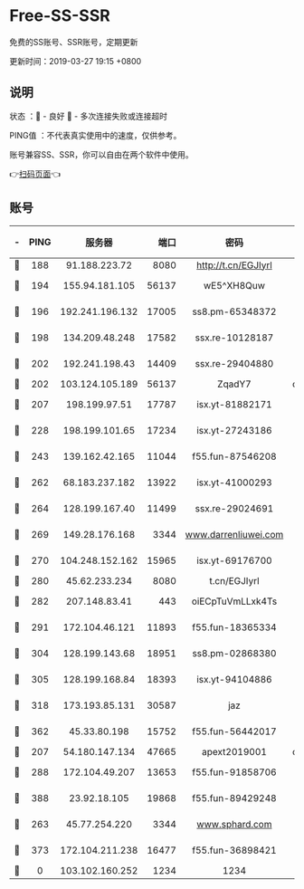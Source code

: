 # Free-SS-SSR

免费的SS账号、SSR账号，定期更新

更新时间：2019-03-27 19:15 +0800

## 说明

状态     ：🙂 - 良好 🙁 - 多次连接失败或连接超时

PING值   ：不代表真实使用中的速度，仅供参考。

账号兼容SS、SSR，你可以自由在两个软件中使用。

👉[扫码页面](https://liesauer.github.io/Free-SS-SSR/)👈

## 账号

|-|PING|服务器|端口|密码|加密方式|区域|
|:----:|:----:|:-----:|-----:|:----:|:----:|:----:|
|🙂|188|91.188.223.72|8080|http://t.cn/EGJIyrl|rc4-md5|RU|
|🙂|194|155.94.181.105|56137|wE5^XH8Quw|aes-256-cfb|US|
|🙂|196|192.241.196.132|17005|ss8.pm-65348372|aes-256-cfb|US|
|🙂|198|134.209.48.248|17582|ssx.re-10128187|aes-256-cfb|US|
|🙂|202|192.241.198.43|14409|ssx.re-29404880|aes-256-cfb|US|
|🙂|202|103.124.105.189|56137|ZqadY7|chacha20|US|
|🙂|207|198.199.97.51|17787|isx.yt-81882171|aes-256-cfb|US|
|🙂|228|198.199.101.65|17234|isx.yt-27243186|aes-256-cfb|US|
|🙂|243|139.162.42.165|11044|f55.fun-87546208|aes-256-cfb|SG|
|🙂|262|68.183.237.182|13922|isx.yt-41000293|aes-256-cfb|SG|
|🙂|264|128.199.167.40|11499|ssx.re-29024691|aes-256-cfb|SG|
|🙂|269|149.28.176.168|3344|www.darrenliuwei.com|aes-256-cfb|AU|
|🙂|270|104.248.152.162|15965|isx.yt-69176700|aes-256-cfb|SG|
|🙂|280|45.62.233.234|8080|t.cn/EGJIyrl|rc4-md5|CA|
|🙂|282|207.148.83.41|443|oiECpTuVmLLxk4Ts|aes-256-cfb|AU|
|🙂|291|172.104.46.121|11893|f55.fun-18365334|aes-256-cfb|SG|
|🙂|304|128.199.143.68|18951|ss8.pm-02868380|aes-256-cfb|SG|
|🙂|305|128.199.168.84|18393|isx.yt-94104886|aes-256-cfb|SG|
|🙂|318|173.193.85.131|30587|jaz|aes-256-cfb|US|
|🙂|362|45.33.80.198|15752|f55.fun-56442017|aes-256-cfb|US|
|🙂|207|54.180.147.134|47665|apext2019001|chacha20|KR|
|🙂|288|172.104.49.207|13653|f55.fun-91858706|aes-256-cfb|SG|
|🙂|388|23.92.18.105|19868|f55.fun-89429248|aes-256-cfb|US|
|🙁|263|45.77.254.220|3344|www.sphard.com|aes-256-cfb|SG|
|🙁|373|172.104.211.238|16477|f55.fun-36898421|aes-256-cfb|US|
|🙁|0|103.102.160.252|1234|1234|rc4-md5|JP|
